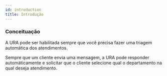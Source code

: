 ```yaml
---
id: introduction
title: Introdução
---
```


### Conceituação

A URA pode ser habilitada sempre que você precisa fazer uma triagem automática dos atendimentos.

Sempre que um cliente envia uma mensagem, a URA pode responder automáticamente e solicitar que o cliente selecione qual o departamento na qual deseja atendimento.
